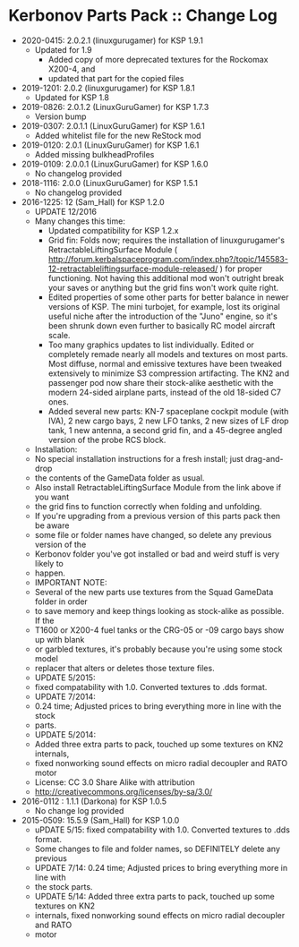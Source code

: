 # Kerbonov Parts Pack :: Change Log

* 2020-0415: 2.0.2.1 (linuxgurugamer) for KSP 1.9.1
	+ Updated for 1.9
		- Added copy of more deprecated textures for the Rockomax X200-4, and
		- updated that part for the copied files
* 2019-1201: 2.0.2 (linuxgurugamer) for KSP 1.8.1
	+ Updated for KSP 1.8
* 2019-0826: 2.0.1.2 (LinuxGuruGamer) for KSP 1.7.3
	+ Version bump
* 2019-0307: 2.0.1.1 (LinuxGuruGamer) for KSP 1.6.1
	+ Added whitelist file for the new ReStock mod
* 2019-0120: 2.0.1 (LinuxGuruGamer) for KSP 1.6.1
	+ Added missing bulkheadProfiles
* 2019-0109: 2.0.0.1 (LinuxGuruGamer) for KSP 1.6.0
	+ No changelog provided
* 2018-1116: 2.0.0 (LinuxGuruGamer) for KSP 1.5.1
	+ No changelog provided
* 2016-1225: 12 (Sam_Hall) for KSP 1.2.0
	+ UPDATE 12/2016
	+ Many changes this time:
		- Updated compatibility for KSP 1.2.x
		- Grid fin: Folds now; requires the installation of linuxgurugamer's RetractableLiftingSurface Module ( <http://forum.kerbalspaceprogram.com/index.php?/topic/145583-12-retractableliftingsurface-module-released/> ) for proper functioning. Not having this additional mod won't outright break your saves or anything but the grid fins won't work quite right.
		- Edited properties of some other parts for better balance in newer versions of KSP. The mini turbojet, for example, lost its original useful niche after the introduction of the "Juno" engine, so it's been shrunk down even further to basically RC model aircraft scale.
		- Too many graphics updates to list individually. Edited or completely remade nearly all models and textures on most parts. Most diffuse, normal and emissive textures have been tweaked extensively to minimize S3 compression artifacting. The KN2 and passenger pod now share their stock-alike aesthetic with the modern 24-sided airplane parts, instead of the old 18-sided C7 ones.
		- Added several new parts: KN-7 spaceplane cockpit module (with IVA), 2 new cargo bays, 2 new LFO tanks, 2 new sizes of LF drop tank, 1 new antenna, a second grid fin, and a 45-degree angled version of the probe RCS block.
	+ Installation:
	+ No special installation instructions for a fresh install; just drag-and-drop
	+ the contents of the GameData folder as usual.
	+ Also install RetractableLiftingSurface Module from the link above if you want
	+ the grid fins to function correctly when folding and unfolding.
	+ If you're upgrading from a previous version of this parts pack then be aware
	+ some file or folder names have changed, so delete any previous version of the
	+ Kerbonov folder you've got installed or bad and weird stuff is very likely to
	+ happen.
	+ IMPORTANT NOTE:
	+ Several of the new parts use textures from the Squad GameData folder in order
	+ to save memory and keep things looking as stock-alike as possible. If the
	+ T1600 or X200-4 fuel tanks or the CRG-05 or -09 cargo bays show up with blank
	+ or garbled textures, it's probably because you're using some stock model
	+ replacer that alters or deletes those texture files.
	+ UPDATE 5/2015:
	+ fixed compatability with 1.0. Converted textures to .dds format.
	+ UPDATE 7/2014:
	+ 0.24 time; Adjusted prices to bring everything more in line with the stock
	+ parts.
	+ UPDATE 5/2014:
	+ Added three extra parts to pack, touched up some textures on KN2 internals,
	+ fixed nonworking sound effects on micro radial decoupler and RATO motor
	+ License: CC 3.0 Share Alike with attribution
	+ <http://creativecommons.org/licenses/by-sa/3.0/>
* 2016-0112 : 1.1.1 (Darkona) for KSP 1.0.5
	+ No change log provided
* 2015-0509: 15.5.9 (Sam_Hall) for KSP 1.0.0
	+ uPDATE 5/15: fixed compatability with 1.0. Converted textures to .dds format.
	+ Some changes to file and folder names, so DEFINITELY delete any previous
	+ UPDATE 7/14: 0.24 time; Adjusted prices to bring everything more in line with
	+ the stock parts.
	+ UPDATE 5/14: Added three extra parts to pack, touched up some textures on KN2
	+ internals, fixed nonworking sound effects on micro radial decoupler and RATO
	+ motor
